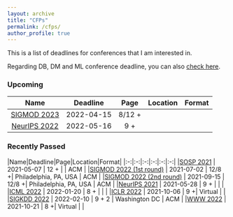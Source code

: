 ```yaml
---
layout: archive
title: "CFPs"
permalink: /cfps/
author_profile: true
---
```




This is a list of deadlines for conferences that I am interested in.

Regarding DB, DM and ML conference deadline, you can also [check here](https://cddl.lihui.info/?sub=DM,DB,ML).

### Upcoming

|Name|Deadline|Page|Location|Format|
|:-:|:-:|:-:|:-:|:-:|
|[SIGMOD 2023](https://2023.sigmod.org/calls_papers_sigmod_research.shtml)   | 2022-04-15  | 8/12 +|             |   |
|[NeurIPS 2022](https://neurips.cc/Conferences/2022)   | 2022-05-16  | 9 +|           |   |

### Recently Passed

|Name|Deadline|Page|Location|Format|
|:-:|:-:|:-:|:-:|:-:|:-:|
|[SOSP 2021](https://sosp2021.mpi-sws.org/) | 2021-05-07                | 12 +  |     | ACM  |
|[SIGMOD 2022 (1st round)](https://2022.sigmod.org/calls_papers_important_dates.shtml)   | 2021-07-02  | 12/8 +|    Philadelphia, PA, USA           | ACM   |
|[SIGMOD 2022 (2nd round)](https://2022.sigmod.org/calls_papers_important_dates.shtml)   | 2021-09-15  | 12/8 +|    Philadelphia, PA, USA           | ACM   |
|[NeurIPS 2021](https://nips.cc/) | 2021-05-28                | 9 +  |     |   |
|[ICML 2022](https://icml.cc/Conferences/2022/CallForPapers) | 2022-01-20                | 8 +  |     |   |
|[ICLR 2022](https://iclr.cc/Conferences/2022/Dates)   | 2021-10-06  | 9 +|    Virtual         |   |
|[SIGKDD 2022](https://kdd.org/kdd2022/cfpResearch.html) | 2022-02-10             | 9 + 2 | Washington DC     | ACM |
|[WWW 2022](https://www2022.thewebconf.org/cfp/research/systems/)   | 2021-10-21  | 8 +|    Virtual         |   |
